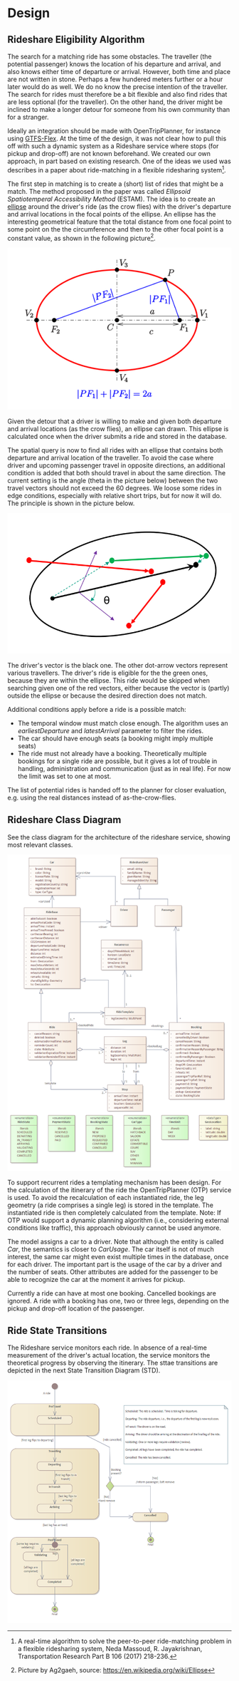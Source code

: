 # Design

## Rideshare Eligibility Algorithm

The search for a matching ride has some obstacles. The traveller (the potential passenger) knows the location of his departure and arrival, and also knows either time of departure or arrival. However, both time and place are not written in stone. Perhaps a few hundered meters further or a hour later would do as well. We do no know the precise intention of the traveller. The search for rides must therefore be a bit flexible and also find rides that are less optional (for the traveller). On the other hand, the driver might be inclined to make a longer detour for someone from his own community than for a stranger.

Ideally an integration should be made with OpenTripPlanner, for instance using [GTFS-Flex](https://github.com/MobilityData/gtfs-flex). At the time of the design, it was not clear how to pull this off with such a dynamic system as a Rideshare service where stops (for pickup and drop-off) are not known beforehand. We created our own approach, in part based on existing research. One of the ideas we used was describes in a paper about ride-matching in a flexible ridesharing system[^1]. 

The first step in matching is to create a (short) list of rides that might be a match. The method proposed in the paper was called *Ellipsoid Spatiotemperal Accessibility Method*  (ESTAM). The idea is to create an [ellipse](https://en.wikipedia.org/wiki/Ellipse) around the driver's ride (as the crow flies) with the driver's departure and arrival locations in the focal points of the ellipse. An ellipse has the interesting geometrical feature that the total distance from one focal point to some point on the the circumference and then to the other focal point is a constant value, as shown in the following picture[^2].

![Ellipse definition](Ellipse-def2.png)

Given the detour that a driver is willing to make and given both departure and arrival locations (as the crow flies), an ellipse can drawn. This ellipse is calculated once when the driver submits a ride and stored in the database.

The spatial query is now to find all rides with an ellipse that contains both departure and arrival location of the traveller. To avoid the case where driver and upcoming passenger travel in opposite directions, an additional condition is added that both should travel in about the same direction. The current setting is the angle (theta in the picture below) between the two travel vectors should not exceed the 60 degrees. We loose some rides in edge conditions, especially with relative short trips, but for now it will do. The principle is shown in the picture below.

![Driver and traveller vectors](rideshare-selection-algorithm.png)

The driver's vector is the black one. The other dot-arrow vectors represent various travellers. The driver's ride is eligible for the the green ones, because they are within the ellipse. This ride would be skipped when searching given one of the red vectors, either because the vector is (partly) outside the ellipse or because the desired direction does not match.

Additional conditions apply before a ride is a possible match:
* The temporal window must match close enough. The algorithm uses an *earliestDeparture* and *latestArrival* parameter to filter the rides.
* The car should have enough seats (a booking might imply multiple seats)
* The ride must not already have a booking. Theoretically multiple bookings for a single ride are possible, but it gives a lot of trouble in handling, administration and communication (just as in real life). For now the limit was set to one at most.

The list of potential rides is handed off to the planner for closer evaluation, e.g. using the real distances instead of as-the-crow-flies.

## Rideshare Class Diagram
See the class diagram for the architecture of the rideshare service, showing most relevant classes.

![Rideshare Class Diagram](Rideshare-Class-Diagram.png) 

To support recurrent rides a templating mechanism has been design. For the calculation of the itinerary of the ride the OpenTripPlanner (OTP) service is used. To avoid the recalculation of each instantiated ride, the leg geometry (a ride comprises a single leg) is stored in the template. The instantiated ride is then completely calculated from the template. Note: If OTP would support a dynamic planning algorithm (i.e., considering external conditions like traffic), this approach obviously cannot be used anymore.

The model assigns a car to a driver. Note that although the entity is called *Car*, the semantics is closer to *CarUsage*. The car itself is not of much interest, the same car might even exist multiple times in the database, once for each driver. The important part is the usage of the car by a driver and the number of seats. Other attributes are added for the passenger to be able to recognize the car at the moment it arrives for pickup.

Currently a ride can have at most one booking. Cancelled bookings are ignored. A ride with a booking has one, two or three legs, depending on the pickup and drop-off location of the passenger.

## Ride State Transitions
The Rideshare service monitors each ride. In absence of a real-time measurement of the driver's actual location, the service monitors the theoretical progress by observing the itinerary. The sttae transitions are depicted in the next State Transition Diagram (STD).

![Ride State Transition Diagram](Ride-STD.png) 


[^1]: A real-time algorithm to solve the peer-to-peer ride-matching problem in a flexible ridesharing system, Neda Massoud, R. Jayakrishnan, Transportation Research Part B 106 (2017) 218-236.
[^2]: Picture by Ag2gaeh, source: https://en.wikipedia.org/wiki/Ellipse